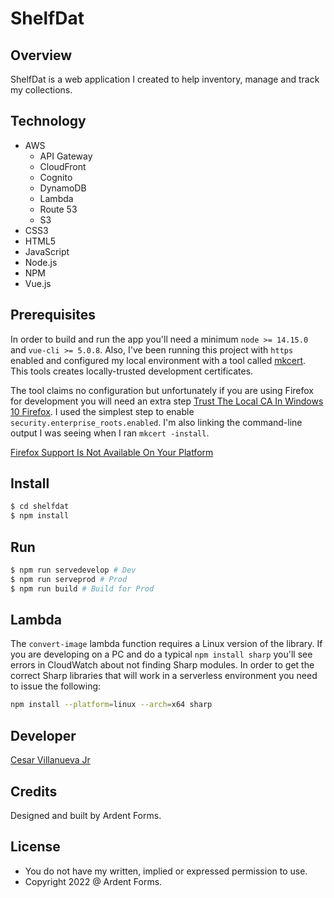 # ShelfDat

## Overview
ShelfDat is a web application I created to help inventory, manage and track my collections.

## Technology
+ AWS
  + API Gateway
  + CloudFront
  + Cognito
  + DynamoDB
  + Lambda
  + Route 53
  + S3
+ CSS3
+ HTML5
+ JavaScript
+ Node.js
+ NPM
+ Vue.js

## Prerequisites
In order to build and run the app you'll need a minimum `node >= 14.15.0` and `vue-cli >= 5.0.8`. Also, I've been running this project with `https` enabled and configured my local environment with a tool called [mkcert](https://github.com/FiloSottile/mkcert). This tools creates locally-trusted development certificates.

The tool claims no configuration but unfortunately if you are using Firefox for development you will need an extra step [Trust The Local CA In Windows 10 Firefox](https://gist.github.com/cecilemuller/9492b848eb8fe46d462abeb26656c4f8#windows-10-firefox). I used the simplest step to enable `security.enterprise_roots.enabled`. I'm also linking the command-line output I was seeing when I ran `mkcert -install`.

[Firefox Support Is Not Available On Your Platform](https://github.com/FiloSottile/mkcert/issues/266)

## Install
```bash
$ cd shelfdat
$ npm install
```

## Run
```bash
$ npm run servedevelop # Dev
$ npm run serveprod # Prod
$ npm run build # Build for Prod
```

## Lambda
The `convert-image` lambda function requires a Linux version of the library. If you are developing on a PC and do a typical `npm install sharp` you'll see errors in CloudWatch about not finding Sharp modules. In order to get the correct Sharp libraries that will work in a serverless environment you need to issue the following:
```bash
npm install --platform=linux --arch=x64 sharp
```

## Developer
[Cesar Villanueva Jr](https://codeengie.com)

## Credits
Designed and built by Ardent Forms.

## License
+ You do not have my written, implied or expressed permission to use.
+ Copyright 2022 @ Ardent Forms.